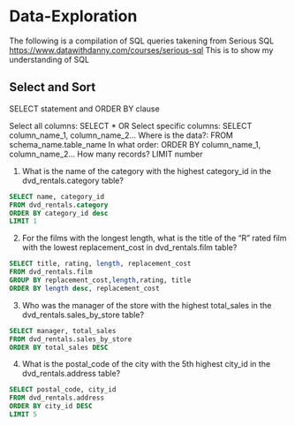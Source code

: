 # Data-Exploration
The following is a compilation of SQL queries takening from Serious SQL https://www.datawithdanny.com/courses/serious-sql
This is to show my understanding of SQL

## Select and Sort
SELECT statement and ORDER BY clause

Select all columns:      SELECT *
OR
Select specific columns: SELECT column_name_1, column_name_2...
Where is the data?:      FROM schema_name.table_name
In what order:           ORDER BY column_name_1, column_name_2...
How many records?        LIMIT number

1. What is the name of the category with the highest category_id in the dvd_rentals.category table?
```sql
SELECT name, category_id
FROM dvd_rentals.category
ORDER BY category_id desc
LIMIT 1
```

2. For the films with the longest length, what is the title of the “R” rated film with the lowest replacement_cost in dvd_rentals.film table?
```sql
SELECT title, rating, length, replacement_cost
FROM dvd_rentals.film
GROUP BY replacement_cost,length,rating, title
ORDER BY length desc, replacement_cost
```

3. Who was the manager of the store with the highest total_sales in the dvd_rentals.sales_by_store table?
```sql
SELECT manager, total_sales
FROM dvd_rentals.sales_by_store
ORDER BY total_sales DESC 
```

4. What is the postal_code of the city with the 5th highest city_id in the dvd_rentals.address table?
```sql
SELECT postal_code, city_id
FROM dvd_rentals.address
ORDER BY city_id DESC
LIMIT 5
```
